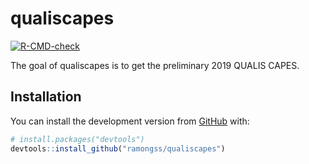 
<!-- README.md is generated from README.Rmd. Please edit that file -->

# qualiscapes

<!-- badges: start -->

[![R-CMD-check](https://github.com/ramongss/qualiscapes/workflows/R-CMD-check/badge.svg)](https://github.com/ramongss/qualiscapes/actions)
<!-- badges: end -->

The goal of qualiscapes is to get the preliminary 2019 QUALIS CAPES.

## Installation

You can install the development version from
[GitHub](https://github.com/) with:

``` r
# install.packages("devtools")
devtools::install_github("ramongss/qualiscapes")
```
